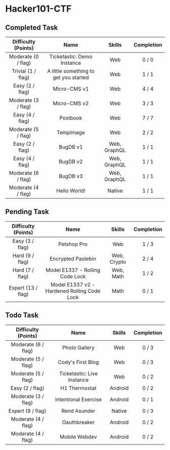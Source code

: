 # Hacker101-CTF

## Completed Task
|Difficulty (Points)|Name|Skills|Completion|
|:---:|:---:|:---:|:---:|
|Moderate (0 / flag)|Ticketastic: Demo Instance|Web|0 / 0|
|Trivial (1 / flag)|A little something to get you started|Web|1 / 1|
|Easy (2 / flag)|Micro-CMS v1|Web|4 / 4|
|Moderate (3 / flag)|Micro-CMS v2|Web|3 / 3|
|Easy (4 / flag)|Postbook|Web|7 / 7|
|Moderate (5 / flag)|TempImage|Web|2 / 2|
|Easy (2 / flag)|BugDB v1|Web, GraphQL|1 / 1|
|Easy (4 / flag)|BugDB v2|Web, GraphQL|1 / 1|
|Moderate (6 / flag)|BugDB v3|Web, GraphQL|1 / 1|
|Moderate (4 / flag)|Hello World!|Native|1 / 1|

## Pending Task

|Difficulty (Points)|Name|Skills|Completion|
|:---:|:---:|:---:|:---:|
|Easy (3 / flag)|Petshop Pro|Web|1 / 3|
|Hard (9 / flag)|Encrypted Pastebin|Web, Crypto|2 / 4|
|Hard (7 / flag)|Model E1337 - Rolling Code Lock|Web, Math|1 / 2|
|Expert (13 / flag)|Model E1337 v2 - Hardened Rolling Code Lock|Math|0 / 1|

## Todo Task

|Difficulty (Points)|Name|Skills|Completion|
|:---:|:---:|:---:|:---:|
|Moderate (6 / flag)|Photo Gallery|Web|0 / 3|
|Moderate (5 / flag)|Cody's First Blog|Web|0 / 3|
|Moderate (5 / flag)|Ticketastic: Live Instance|Web|0 / 2|
|Easy (2 / flag)	|H1 Thermostat|Android|0 / 2|
|Moderate (3 / flag)|Intentional Exercise|Android|0 / 1|
|Expert (9 / flag)|Rend Asunder|Native|0 / 3|
|Moderate (4 / flag)|Oauthbreaker|Android|0 / 2|
|Moderate (4 / flag)|Mobile Webdev|Android|0 / 2|
